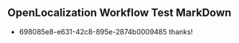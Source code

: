 ## OpenLocalization Workflow Test MarkDown

* 698085e8-e631-42c8-895e-2874b0009485 
thanks!



<!--HONumber=Jan16_HO4-->
